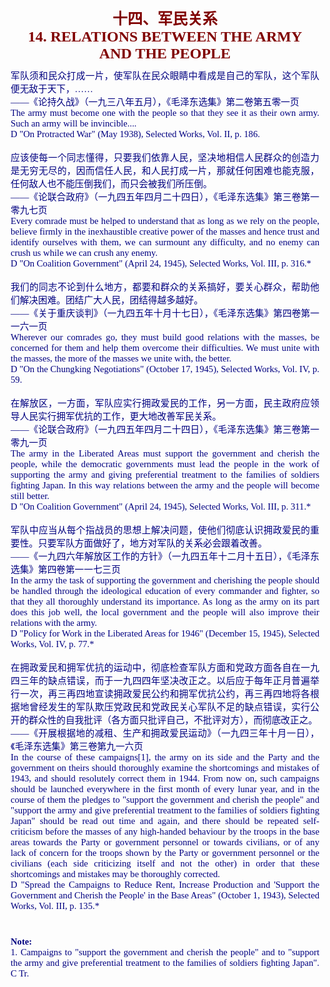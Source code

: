 <td>&#13;
			<p align="center" style="margin:10px 5px; ">&#13;
			<b><font size="5" color="#800000">十四、军民关系<br/>&#13;
			<font face="Times New Roman">14. RELATIONS BETWEEN </font></font>&#13;
			<font face="Times New Roman" size="5" color="#800000">THE ARMY &#13;
			AND THE PEOPLE</font></b></p></td>&#13;
			<td>&#13;
			<p align="justify" style="margin: 10px 5px; ">&#13;
			<font color="#000080" face="Times New Roman">&#13;
			<span style="font-size: 11pt">&#13;
			军队须和民众打成一片，使军队在民众眼睛中看成是自己的军队，这个军队便无敌于天下，……<br/>&#13;
			――《论持久战》（一九三八年五月），《毛泽东选集》第二卷第五零一页<br/>&#13;
			The army must become one with the people so that they see it as &#13;
			their own army. Such an army will be invincible....<br/>&#13;
			D "On Protracted War" (May 1938), Selected Works, Vol. II, p. 186.<br/>&#13;
			<br/>&#13;
			应该使每一个同志懂得，只要我们依靠人民，坚决地相信人民群众的创造力是无穷无尽的，因而信任人民，和人民打成一片，那就任何困难也能克服，任何敌人也不能压倒我们，而只会被我们所压倒。<br/>&#13;
			――《论联合政府》（一九四五年四月二十四日），《毛泽东选集》第三卷第一零九七页<br/>&#13;
			Every comrade must be helped to understand that as long as we rely &#13;
			on the people, believe firmly in the inexhaustible creative power of &#13;
			the masses and hence trust and identify ourselves with them, we can &#13;
			surmount any difficulty, and no enemy can crush us while we can &#13;
			crush any enemy.<br/>&#13;
			D "On Coalition Government" (April 24, 1945), Selected Works, Vol. &#13;
			III, p. 316.*<br/>&#13;
			<br/>&#13;
			我们的同志不论到什么地方，都要和群众的关系搞好，要关心群众，帮助他们解决困难。团结广大人民，团结得越多越好。<br/>&#13;
			――《关于重庆谈判》（一九四五年十月十七日），《毛泽东选集》第四卷第一一六一页<br/>&#13;
			Wherever our comrades go, they must build good relations with the &#13;
			masses, be concerned for them and help them overcome their &#13;
			difficulties. We must unite with the masses, the more of the masses &#13;
			we unite with, the better.<br/>&#13;
			D "On the Chungking Negotiations" (October 17, 1945), Selected &#13;
			Works, Vol. IV, p. 59.<br/>&#13;
			<br/>&#13;
			在解放区，一方面，军队应实行拥政爱民的工作，另一方面，民主政府应领导人民实行拥军优抗的工作，更大地改善军民关系。<br/>&#13;
			――《论联合政府》（一九四五年四月二十四日），《毛泽东选集》第三卷第一零九一页<br/>&#13;
			The army in the Liberated Areas must support the government and &#13;
			cherish the people, while the democratic governments must lead the &#13;
			people in the work of supporting the army and giving preferential &#13;
			treatment to the families of soldiers fighting Japan. In this way &#13;
			relations between the army and the people will become still better.<br/>&#13;
			D "On Coalition Government" (April 24, 1945), Selected Works, Vol. &#13;
			III, p. 311.*<br/>&#13;
			<br/>&#13;
			军队中应当从每个指战员的思想上解决问题，使他们彻底认识拥政爱民的重要性。只要军队方面做好了，地方对军队的关系必会跟着改善。<br/>&#13;
			――《一九四六年解放区工作的方针》（一九四五年十二月十五日），《毛泽东选集》第四卷第一一七三页<br/>&#13;
			In the army the task of supporting the government and cherishing the &#13;
			people should be handled through the ideological education of every &#13;
			commander and fighter, so that they all thoroughly understand its &#13;
			importance. As long as the army on its part does this job well, the &#13;
			local government and the people will also improve their relations &#13;
			with the army.<br/>&#13;
			D "Policy for Work in the Liberated Areas for 1946" (December 15, &#13;
			1945), Selected Works, Vol. IV, p. 77.*<br/>&#13;
			<br/>&#13;
			在拥政爱民和拥军优抗的运动中，彻底检查军队方面和党政方面各自在一九四三年的缺点错误，而于一九四四年坚决改正之。以后应于每年正月普遍举行一次，再三再四地宣读拥政爱民公约和拥军优抗公约，再三再四地将各根据地曾经发生的军队欺压党政民和党政民关心军队不足的缺点错误，实行公开的群众性的自我批评（各方面只批评自己，不批评对方），而彻底改正之。<br/>&#13;
			――《开展根据地的减租、生产和拥政爱民运动》（一九四三年十月一日），《毛泽东选集》第三卷第九一六页<br/>&#13;
			In the course of these campaigns[1], the army on its side and the &#13;
			Party and the government on theirs should thoroughly examine the &#13;
			shortcomings and mistakes of 1943, and should resolutely correct &#13;
			them in 1944. From now on, such campaigns should be launched &#13;
			everywhere in the first month of every lunar year, and in the course &#13;
			of them the pledges to "support the government and cherish the &#13;
			people" and "support the army and give preferential treatment to the &#13;
			families of soldiers fighting Japan" should be read out time and &#13;
			again, and there should be repeated self-criticism before the masses &#13;
			of any high-handed behaviour by the troops in the base areas towards &#13;
			the Party or government personnel or towards civilians, or of any &#13;
			lack of concern for the troops shown by the Party or government &#13;
			personnel or the civilians (each side criticizing itself and not the &#13;
			other) in order that these shortcomings and mistakes may be &#13;
			thoroughly corrected.<br/>&#13;
			D "Spread the Campaigns to Reduce Rent, Increase Production and &#13;
			'Support the Government and Cherish the People' in the Base Areas" &#13;
			(October 1, 1943), Selected Works, Vol. III, p. 135.*</span></font></p><p align="justify" style="margin: 10px 5px; ">&#13;
			　</p><p align="justify" style="margin: 10px 5px; ">&#13;
			<font color="#000080" face="Times New Roman">&#13;
			<span style="font-size: 11pt"><b>Note:</b><br/>&#13;
			1. Campaigns to "support the government and cherish the people" and &#13;
			to "support the army and give preferential treatment to the families &#13;
			of soldiers fighting Japan". C Tr.</span></font></p></td>&#13;
		